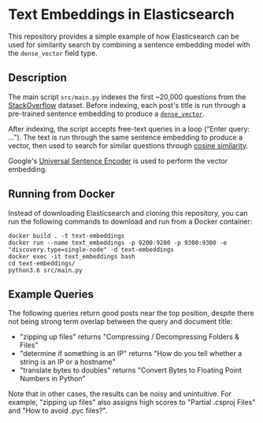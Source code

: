 # Text Embeddings in Elasticsearch

This repository provides a simple example of how Elasticsearch can be used for similarity
search by combining a sentence embedding model with the `dense_vector` field type.

## Description

The main script `src/main.py` indexes the first ~20,000 questions from the
[StackOverflow](https://github.com/elastic/rally-tracks/tree/master/so)
dataset. Before indexing, each post's title is run through a pre-trained sentence embedding to
produce a [`dense_vector`](https://www.elastic.co/guide/en/elasticsearch/reference/master/dense-vector.html).

After indexing, the script accepts free-text queries in a loop ("Enter query: ..."). The text is run
through the same sentence embedding to produce a vector, then used to search for similar questions
through [cosine similarity](https://www.elastic.co/guide/en/elasticsearch/reference/7.x/query-dsl-script-score-query.html#vector-functions).

Google's [Universal Sentence Encoder](https://tfhub.dev/google/universal-sentence-encoder/2) is used
to perform the vector embedding.

## Running from Docker

Instead of downloading Elasticsearch and cloning this repository, you can run the following commands to download and run from a Docker container:

```
docker build . -t text-embeddings
docker run --name text_embeddings -p 9200:9200 -p 9300:9300 -e "discovery.type=single-node" -d text-embeddings
docker exec -it text_embeddings bash
cd text-embeddings/
python3.6 src/main.py
```

## Example Queries

The following queries return good posts near the top position, despite there not being strong term
overlap between the query and document title:
- "zipping up files" returns "Compressing / Decompressing Folders & Files"
- "determine if something is an IP" returns "How do you tell whether a string is an IP or a hostname"
- "translate bytes to doubles" returns "Convert Bytes to Floating Point Numbers in Python"

Note that in other cases, the results can be noisy and unintuitive. For example, "zipping up files" also assigns high scores to "Partial .csproj Files" and "How to avoid .pyc files?".
